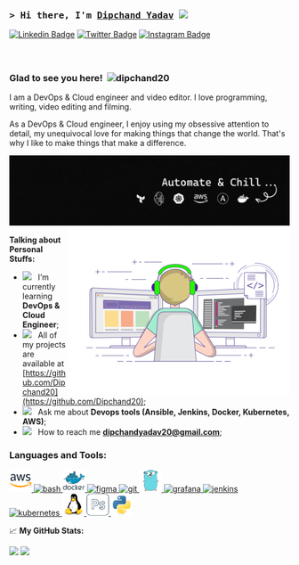 ### <samp>&gt; Hi there, I'm <a href="https://gkassym.netlify.app" target="_blank">Dipchand Yadav</a> <img src="https://media.giphy.com/media/hvRJCLFzcasrR4ia7z/giphy.gif" width="25"> </samp>
[![Linkedin Badge](https://img.shields.io/badge/-LinkedIn-0e76a8?style=flat-square&logo=Linkedin&logoColor=white)](https://linkedin.com/in/dipchand20)
[![Twitter Badge](https://img.shields.io/badge/-Twitter-00acee?style=flat-square&logo=Twitter&logoColor=white)](https://twitter.com/dipchand20)
[![Instagram Badge](https://img.shields.io/badge/-Instagram-e4405f?style=flat-square&logo=Instagram&logoColor=white)](https://instagram.com/dipchand19)

### &nbsp;  <p align="left">Glad to see you here! &nbsp;<img src="https://komarev.com/ghpvc/?username=dipchand20&label=Profile%20views&color=0e75b6&style=flat" alt="dipchand20" /> </p>

I am a DevOps & Cloud engineer and video editor. I love programming, writing, video editing and filming.

As a DevOps & Cloud engineer, I enjoy using my obsessive attention to detail, my unequivocal love for making things that change the world. That's why I like to make things that make a difference.
<div align="center"> <img src="https://github.com/Dipchand20/Dipchand20/blob/main/Untitled-2.png"> </div>
<img align="right" alt="Coding" width="400" src="https://raw.githubusercontent.com/devSouvik/devSouvik/master/gif3.gif">




**Talking about Personal Stuffs:**


- <img src="https://github.com/Gapur/Gapur/blob/main/assets/developer.gif?raw=true" width="21" />&nbsp;&nbsp; I’m currently learning **DevOps & Cloud Engineer**;
- <img src="https://github.com/Gapur/Gapur/blob/main/assets/lightning.gif?raw=true" width="21" />&nbsp;&nbsp;  All of my projects are available at [https://github.com/Dipchand20](https://github.com/Dipchand20);
- <img src="https://github.com/Gapur/Gapur/blob/main/assets/message.gif?raw=true" width="21" />&nbsp;&nbsp; Ask me about **Devops tools (Ansible, Jenkins, Docker, Kubernetes, AWS)**;
- <img src="https://github.com/Gapur/Gapur/blob/main/assets/letterbox.gif?raw=true" width="21" />&nbsp;&nbsp; How to reach me **dipchandyadav20@gmail.com**;


<h3 align="left">Languages and Tools:</h3>
<p align="left"> <a href="https://aws.amazon.com" target="_blank" rel="noreferrer"> <img src="https://raw.githubusercontent.com/devicons/devicon/master/icons/amazonwebservices/amazonwebservices-original-wordmark.svg" alt="aws" width="40" height="40"/> </a> <a href="https://www.gnu.org/software/bash/" target="_blank" rel="noreferrer"> <img src="https://www.vectorlogo.zone/logos/gnu_bash/gnu_bash-icon.svg" alt="bash" width="40" height="40"/> </a> <a href="https://www.docker.com/" target="_blank" rel="noreferrer"> <img src="https://raw.githubusercontent.com/devicons/devicon/master/icons/docker/docker-original-wordmark.svg" alt="docker" width="40" height="40"/> </a> <a href="https://www.figma.com/" target="_blank" rel="noreferrer"> <img src="https://www.vectorlogo.zone/logos/figma/figma-icon.svg" alt="figma" width="40" height="40"/> </a> <a href="https://git-scm.com/" target="_blank" rel="noreferrer"> <img src="https://www.vectorlogo.zone/logos/git-scm/git-scm-icon.svg" alt="git" width="40" height="40"/> </a> <a href="https://golang.org" target="_blank" rel="noreferrer"> <img src="https://raw.githubusercontent.com/devicons/devicon/master/icons/go/go-original.svg" alt="go" width="40" height="40"/> </a> <a href="https://grafana.com" target="_blank" rel="noreferrer"> <img src="https://www.vectorlogo.zone/logos/grafana/grafana-icon.svg" alt="grafana" width="40" height="40"/> </a> <a href="https://www.jenkins.io" target="_blank" rel="noreferrer"> <img src="https://www.vectorlogo.zone/logos/jenkins/jenkins-icon.svg" alt="jenkins" width="40" height="40"/> </a> <a href="https://kubernetes.io" target="_blank" rel="noreferrer"> <img src="https://www.vectorlogo.zone/logos/kubernetes/kubernetes-icon.svg" alt="kubernetes" width="40" height="40"/> </a> <a href="https://www.linux.org/" target="_blank" rel="noreferrer"> <img src="https://raw.githubusercontent.com/devicons/devicon/master/icons/linux/linux-original.svg" alt="linux" width="40" height="40"/> </a> <a href="https://www.photoshop.com/en" target="_blank" rel="noreferrer"> <img src="https://raw.githubusercontent.com/devicons/devicon/master/icons/photoshop/photoshop-line.svg" alt="photoshop" width="40" height="40"/> </a> <a href="https://www.python.org" target="_blank" rel="noreferrer"> <img src="https://raw.githubusercontent.com/devicons/devicon/master/icons/python/python-original.svg" alt="python" width="40" height="40"/> </a> </p>


📈 **My GitHub Stats:**

<p>
  <img height="180em" src="https://github-readme-stats.vercel.app/api?username=dipchand20&show_icons=true&hide_border=true&&count_private=true&include_all_commits=true" />
  <img height="180em" src="https://github-readme-stats.vercel.app/api/top-langs/?username=dipchand20&exclude_repo=KNN-Image-Classification&show_icons=true&hide_border=true&layout=compact&langs_count=8"/>
</p>
